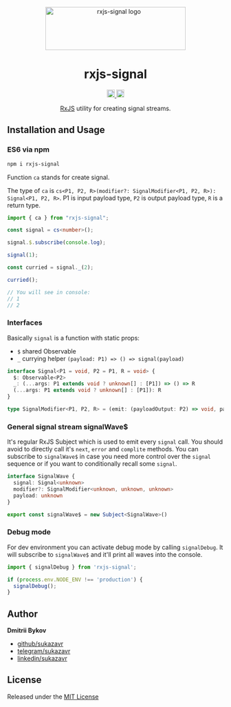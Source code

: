 <p align="center">
  <a href="https://github.com/sukazavr/rxjs-signal">
    <img src="https://github.com/sukazavr/rxjs-signal/blob/main/logo.png?raw=true" width="326" height="100" alt="rxjs-signal logo"/>
  </a>
</p>
<h1 align="center">rxjs-signal</h1>
<p align="center">
   <a href="https://badge.fury.io/js/rxjs-signal">
      <img src="https://badge.fury.io/js/rxjs-signal.svg" alt="npm version" height="18"/>
   </a>
   <a href="https://github.com/jasonkuhrt/template-typescript-lib/actions/workflows/trunk.yml">
      <img src="https://github.com/reactivex/rxjs/workflows/CI/badge.svg" alt="CI" height="18"/>
   </a>
</p>
<p align="center">
<a href="http://reactivex.io/rxjs" target="blank">RxJS</a> utility for creating signal streams.
</p>

## Installation and Usage

### ES6 via npm

```sh
npm i rxjs-signal
```

Function `ca` stands for create signal.

The type of `ca` is `cs<P1, P2, R>(modifier?: SignalModifier<P1, P2, R>): Signal<P1, P2, R>`. P1 is input payload type, `P2` is output payload type, `R` is a return type.

```ts
import { ca } from "rxjs-signal";

const signal = cs<number>();

signal.$.subscribe(console.log);

signal(1);

const curried = signal._(2);

curried();

// You will see in console:
// 1
// 2
```

### Interfaces

Basically `signal` is a function with static props:
- `$` shared Observable<P2>
- `_` currying helper `(payload: P1) => () => signal(payload)`

```ts
interface Signal<P1 = void, P2 = P1, R = void> {
  $: Observable<P2>
  _: (...args: P1 extends void ? unknown[] : [P1]) => () => R
  (...args: P1 extends void ? unknown[] : [P1]): R
}

type SignalModifier<P1, P2, R> = (emit: (payloadOutput: P2) => void, payloadInput: P1) => R
```

### General signal stream signalWave$

It's regular RxJS Subject which is used to emit every `signal` call. You should avoid to directly call it's `next`, `error` and `complite` methods. You can subscribe to `signalWave$` in case you need more control over the `signal` sequence or if you want to conditionally recall some `signal`.

```ts
interface SignalWave {
  signal: Signal<unknown>
  modifier?: SignalModifier<unknown, unknown, unknown>
  payload: unknown
}

export const signalWave$ = new Subject<SignalWave>()
```

### Debug mode

For dev environment you can activate debug mode by calling `signalDebug`. It will subscribe to `signalWave$` and it'll print all waves into the console.

```ts
import { signalDebug } from 'rxjs-signal';

if (process.env.NODE_ENV !== 'production') {
  signalDebug();
}
```

## Author

**Dmitrii Bykov**

- [github/sukazavr](https://github.com/sukazavr)
- [telegram/sukazavr](https://telegram.me/sukazavr)
- [linkedin/sukazavr](https://www.linkedin.com/in/sukazavr)

## License

Released under the [MIT License](LICENSE)

